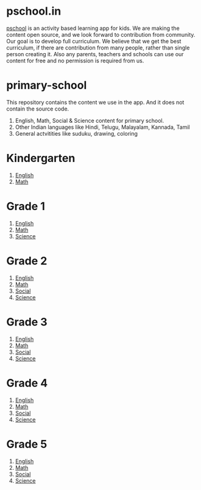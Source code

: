 # pschool.in

[pschool](https://www.pschool.in) is an activity based learning app for kids. We are making the content open source, and we look forward to contribution from community. Our goal  is to develop full curriculum. We believe that we get the best curriculum, if there are contribution from many people, rather than single person creating it. Also any parents, teachers and schools can use our content for free and no permission is required from us.

# primary-school

This repository contains the content we use in the app. And it does not contain the source code. 

1. English, Math, Social &amp; Science content for primary school. 
2. Other Indian languages like Hindi, Telugu, Malayalam, Kannada, Tamil
3. General actvitities like suduku, drawing, coloring



# Kindergarten

1. [English](english/kg/main.md)
2. [Math](math/kg/main.md)

# Grade 1

1. [English](english/grade1/main.md)
2. [Math](math/grade1/main.md)
3. [Science](science/grade1/main.md)

# Grade 2

1. [English](english/grade2/main.md)
2. [Math](math/grade2/main.md)
3. [Social](social/grade2/main.md)
4. [Science](science/grade2/main.md)

# Grade 3

1. [English](english/grade3/main.md)
2. [Math](math/grade3/main.md)
3. [Social](social/grade3/main.md)
4. [Science](science/grade3/main.md)

# Grade 4

1. [English](english/grade4/main.md)
2. [Math](math/grade4/main.md)
3. [Social](social/grade4/main.md)
4. [Science](science/grade4/main.md)

# Grade 5

1. [English](english/grade5/main.md)
2. [Math](math/grade5/main.md)
3. [Social](social/grade5/main.md)
4. [Science](science/grade5/main.md)

